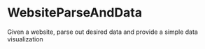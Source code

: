 # WebsiteParseAndData
Given a website, parse out desired data and provide a simple data visualization
